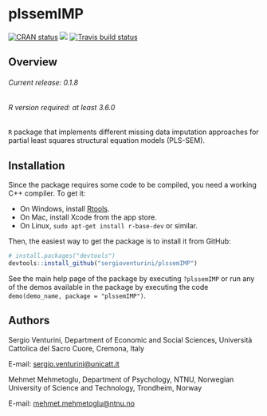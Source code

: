 # plssemIMP

<!-- badges: start -->

[![CRAN
status](https://www.r-pkg.org/badges/version/plssemIMP)](https://cran.r-project.org/package=plssemIMP)
[![](http://cranlogs.r-pkg.org/badges/grand-total/plssemIMP?color=blue)](https://cran.r-project.org/package=plssemIMP)
[![Travis build status](https://travis-ci.org/sergioventurini/plssemIMP.svg?branch=master)](https://travis-ci.org/sergioventurini/plssemIMP)

<!-- badges: end -->

## Overview

###### Current release: 0.1.8
###### R version required: at least 3.6.0
`R` package that implements different missing data imputation approaches
for partial least squares structural equation models (PLS-SEM).

## Installation

Since the package requires some code to be compiled, you need a working C++
compiler. To get it:

- On Windows, install [Rtools](https://cran.r-project.org/bin/windows/Rtools/).
- On Mac, install Xcode from the app store.
- On Linux, `sudo apt-get install r-base-dev` or similar.

Then, the easiest way to get the package is to install it from GitHub:

``` r
# install.packages("devtools")
devtools::install_github("sergioventurini/plssemIMP")
```

See the main help page of the package by executing `?plssemIMP` or run any of
the demos available in the package by executing the code
`demo(demo_name, package = "plssemIMP")`.

## Authors
Sergio Venturini, Department of Economic and Social Sciences, Università Cattolica del Sacro Cuore, Cremona, Italy

E-mail: sergio.venturini@unicatt.it

Mehmet Mehmetoglu, Department of Psychology, NTNU, Norwegian University of Science and Technology, Trondheim, Norway

E-mail: mehmet.mehmetoglu@ntnu.no
